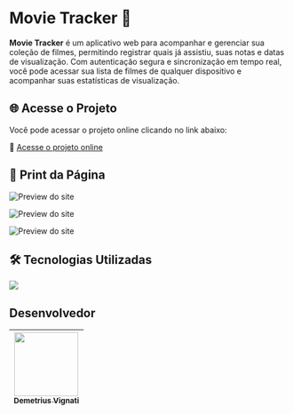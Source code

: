 # Movie Tracker 🎥

**Movie Tracker** é um aplicativo web para acompanhar e gerenciar sua coleção de filmes, permitindo registrar quais já assistiu, suas notas e datas de visualização. Com autenticação segura e sincronização em tempo real, você pode acessar sua lista de filmes de qualquer dispositivo e acompanhar suas estatísticas de visualização.

## 🌐 Acesse o Projeto

Você pode acessar o projeto online clicando no link abaixo:

🔗 [Acesse o projeto online](https://google.com)


## 📸 Print da Página

![Preview do site](img/tela1.png)

![Preview do site](img/tela2.png)

![Preview do site](img/tela3.png)

## 🛠️ Tecnologias Utilizadas

<p align="left">
  <a href="#">
    <img src="https://skillicons.dev/icons?i=html,css,js" />
  </a>
</p>

## Desenvolvedor

| [<img src="https://avatars.githubusercontent.com/u/22012261?s=400&v=4" width=115><br><sub>Demetrius Vignati</sub>](https://github.com/demetriusvas) |
| :---: |